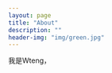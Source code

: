 ```yaml
---
layout: page
title: "About"
description: ""
header-img: "img/green.jpg"
---
```


我是Wteng，




<center>
    <p><img src="" align="center"></p>
</center>






